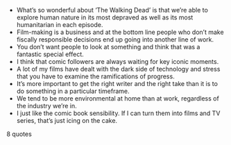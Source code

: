  - What’s so wonderful about ‘The Walking Dead’ is that we’re able to explore human nature in its most depraved as well as its most humanitarian in each episode.
 - Film-making is a business and at the bottom line people who don’t make fiscally responsible decisions end up going into another line of work.
 - You don’t want people to look at something and think that was a fantastic special effect.
 - I think that comic followers are always waiting for key iconic moments.
 - A lot of my films have dealt with the dark side of technology and stress that you have to examine the ramifications of progress.
 - It’s more important to get the right writer and the right take than it is to do something in a particular timeframe.
 - We tend to be more environmental at home than at work, regardless of the industry we’re in.
 - I just like the comic book sensibility. If I can turn them into films and TV series, that’s just icing on the cake.

8 quotes